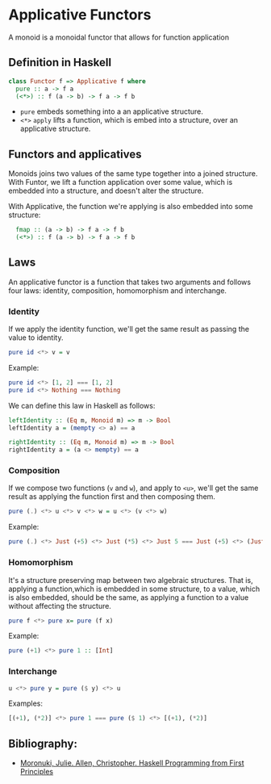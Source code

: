 # Applicative Functors

A monoid is a monoidal functor that allows for function application

## Definition in Haskell

```haskell
class Functor f => Applicative f where
  pure :: a -> f a
  (<*>) :: f (a -> b) -> f a -> f b
```

- `pure` embeds something into a an applicative structure.
- `<*>` `apply` lifts a function, which is embed into a structure, over an
applicative structure.

## Functors and applicatives

Monoids joins two values of the same type together into a joined structure. With
Funtor, we lift a function application over some value, which is embedded into a
structure, and doesn't alter the structure.

With Applicative, the function we're applying is also embedded into some
structure:

```haskell
  fmap :: (a -> b) -> f a -> f b
  (<*>) :: f (a -> b) -> f a -> f b
```

## Laws

An applicative functor is a function that takes two arguments and follows four
laws: identity,
composition, homomorphism and interchange.

### Identity

If we apply the identity function, we'll get the same result as passing the
value to identity.

```haskell
pure id <*> v = v
```

Example:

```haskell
pure id <*> [1, 2] === [1, 2]
pure id <*> Nothing === Nothing
```

We can define this law in Haskell as follows:

```haskell
leftIdentity :: (Eq m, Monoid m) => m -> Bool
leftIdentity a = (mempty <> a) == a

rightIdentity :: (Eq m, Monoid m) => m -> Bool
rightIdentity a = (a <> mempty) == a
```

### Composition

If we compose two functions (`v` and `w`), and apply to `<u>`, we'll get the
same result as applying the function first and then composing them.

```haskell
pure (.) <*> u <*> v <*> w = u <*> (v <*> w)
```

Example:

```haskell
pure (.) <*> Just (+5) <*> Just (*5) <*> Just 5 === Just (+5) <*> (Just (*5) <*> Just 5)
```

###  Homomorphism

It's a structure preserving map between two algebraic structures. That is,
applying a function,which is embedded in some structure, to a value, which is
also embedded, should be the same, as applying a function to a value without
affecting the structure.

```haskell
pure f <*> pure x= pure (f x)
```

Example:

```haskell
pure (+1) <*> pure 1 :: [Int]
```

### Interchange

```haskell
u <*> pure y = pure ($ y) <*> u
```

Examples:

```haskell
[(+1), (*2)] <*> pure 1 === pure ($ 1) <*> [(+1), (*2)]
````

## Bibliography:

- [Moronuki, Julie. Allen, Christopher. Haskell Programming from First Principles](http://haskellbook.com/)
